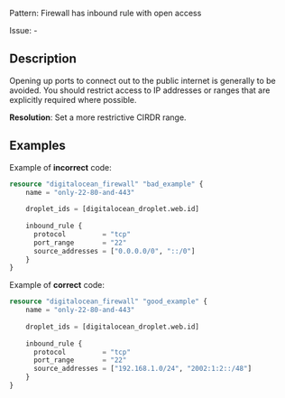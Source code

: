 Pattern: Firewall has inbound rule with open access

Issue: -

## Description

Opening up ports to connect out to the public internet is generally to be avoided. You should restrict access to IP addresses or ranges that are explicitly required where possible.

**Resolution**: Set a more restrictive CIRDR range.

## Examples

Example of **incorrect** code:

```terraform
resource "digitalocean_firewall" "bad_example" {
	name = "only-22-80-and-443"
  
	droplet_ids = [digitalocean_droplet.web.id]
  
	inbound_rule {
	  protocol         = "tcp"
	  port_range       = "22"
	  source_addresses = ["0.0.0.0/0", "::/0"]
	}
}
```

Example of **correct** code:

```terraform
resource "digitalocean_firewall" "good_example" {
	name = "only-22-80-and-443"
  
	droplet_ids = [digitalocean_droplet.web.id]
  
	inbound_rule {
	  protocol         = "tcp"
	  port_range       = "22"
	  source_addresses = ["192.168.1.0/24", "2002:1:2::/48"]
	}
}
```